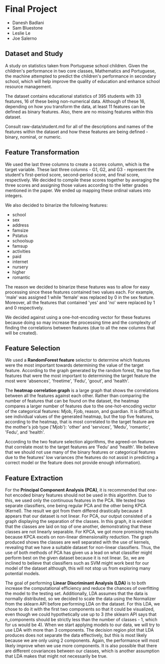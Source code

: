 # Final Project

- Danesh Badlani
- Sam Bluestone
- Leslie Le
- Joe Salerno

## Dataset and Study

A study on statistics taken from Portuguese school children. Given the children's performance in two core classes, Mathematics and Portuguese, the machine attempted to predict the children's performance in secondary school, which will help improve the quality of education and enhance school resource management.

The dataset contains educational statistics of 395 students with 33 features, 16 of these being non-numerical data. Although of these 16, depending on how you transform the data, at least 11 features can be defined as binary features. Also, there are no missing features within this dataset.

Consult raw-data/student.md for all of the descriptions and names of the features within the dataset and how these features are being defined - binary, nominal, or numeric.

## Feature Transformation

We used the last three columns to create a scores column, which is the target variable. These last three columns - G1, G2, and G3 - represent the student's first-period score, second-period score, and final score, respectively. We decided to compile these scores together by averaging the three scores and assigning those values according to the letter grades mentioned in the paper. We ended up mapping these ordinal values into integers.

We also decided to binarize the following features:

- school
- sex
- address
- famsize
- Pstatus
- schoolsup
- famsup
- activities
- paid
- internet
- nursery
- higher
- romantic

The reason we decided to binarize these features was to allow for easy processing since these features contained two values each. For example, 'male' was assigned 1 while 'female' was replaced by 0 in the sex feature. Moreover, all the features that contained 'yes' and 'no' were replaced by 1 and 0 respectively.

We decided against using a one-hot-encoding vector for these features because doing so may increase the processing time and the complexity of finding the correlations between features (due to all the new columns that will be created).

## Feature Selection

We used a **RandomForest feature** selector to determine which features were the most important towards determining the value of the target feature. According to the graph generated by the random forest, the top five features that were the most important to determining the target feature the most were 'absences', 'freetime', 'Fedu', 'goout', and 'health'.

The **heatmap correlation graph** is a large graph that shows the correlations between all the features against each other. Rather than comparing the number of features that can be found on the dataset, the heatmap compares a larger number of features due to the one-hot-encoding vector of the categorical features: Mjob, Fjob, reason, and guardian. It is difficult to see individual values of the generated heatmap, but the top five features, according to the heatmap, that is most correlated to the target feature are the mother's job type ('Mjob'): 'other' and 'services', 'Medu', 'romantic', 'Fedu', and 'health'.

According to the two feature selection algorithms, the agreed-on features that correlate most to the target features are 'Fedu' and 'health'. We believe that we should not use many of the binary features or categorical features due to the features' low variances (the features do not assist in predicting a correct model or the feature does not provide enough information).

## Feature Extraction

For the **Principal Component Analysis (PCA)**, it is recommended that one-hot encoded binary features should not be used in this algorithm. Due to this, we used only the continuous features in the PCA. We tested two separate classifiers, one being regular PCA and the other being KPCA (Kernel). The result we got from them differed drastically because it appears that our dataset is not linear. For PCA, our output consisted of a graph displaying the separation of the classes. In this graph, it is evident that the classes are laid on top of one another, demonstrating that these classes are not linearly separable. For KPCA, we got more promising results because KPCA excels on non-linear dimensionality reduction. The graph produced shows the classes are well separated with the use of kernels, revealing that we have a suitable dataset for non-linear classifiers. Thus, the use of both methods of PCA has given us a lead on what classifier might perform best on the given dataset because it is not linear. So, we are inclined to believe that classifiers such as SVM might work best for our model of the dataset although, this will not stop us from exploring many potential models.

The goal of performing **Linear Discriminant Analysis (LDA)** is to both increase the computational efficiency and reduce the chances of overfitting the model to the testing set. Additionally, LDA assumes that the data is normally distributed, so we decided to scale the data using the Normalizer from the sklearn API before performing LDA on the dataset. For this LDA, we chose to do it with the first two components so that it could be visualized, even though we could hypothetically use up to 3 (the sklearn API says that n_components should be strictly less than the number of classes - 1, which for us would be 4). When we start applying models to our data, we will try to use LDA with more than 3 components. The decision region plot that LDA produces does not separate the data effectively, but this is most likely because we are only using 2 components. Again, the performance will most likely improve when we use more components. It is also possible that there are different covariances between our classes, which is another assumption that LDA makes that might not necessarily be true.
